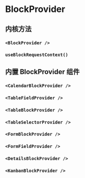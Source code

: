 # BlockProvider

## 内核方法

### `<BlockProvider />`

### `useBlockRequestContext()`

## 内置 BlockProvider 组件

### `<CalendarBlockProvider />`

### `<TableFieldProvider />`

### `<TableBlockProvider />`

### `<TableSelectorProvider />`

### `<FormBlockProvider />`

### `<FormFieldProvider />`

### `<DetailsBlockProvider />`

### `<KanbanBlockProvider />`

